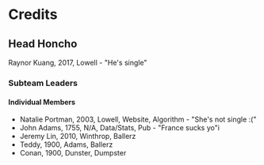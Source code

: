 # Credits

## Head Honcho
Raynor Kuang, 2017, Lowell - "He's single"

### Subteam Leaders

#### Individual Members
- Natalie Portman, 2003, Lowell, Website, Algorithm - "She's not single :("
- John Adams, 1755, N/A, Data/Stats, Pub - "France sucks yo"i
- Jeremy Lin, 2010, Winthrop, Ballerz
- Teddy, 1900, Adams, Ballerz
- Conan, 1900, Dunster, Dumpster

